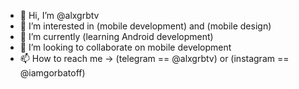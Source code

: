- 👋 Hi, I’m @alxgrbtv
- 👀 I’m interested in (mobile development) and (mobile design)
- 🌱 I’m currently (learning Android development)
- 💞️ I’m looking to collaborate on mobile development
- 📫 How to reach me -> (telegram == @alxgrbtv) or (instagram == @iamgorbatoff)

<!---
alxgrbtv/alxgrbtv is a ✨ special ✨ repository because its `README.md` (this file) appears on your GitHub profile.
You can click the Preview link to take a look at your changes.
--->

